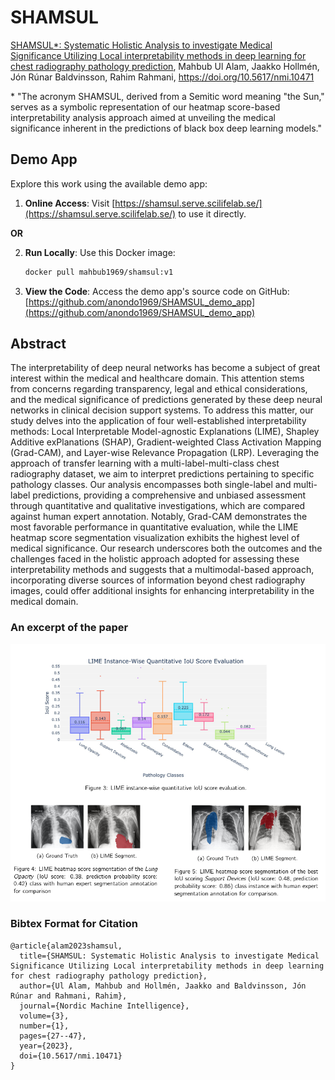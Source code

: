 # SHAMSUL

[SHAMSUL\*: Systematic Holistic Analysis to investigate Medical Significance Utilizing Local interpretability methods in deep learning for chest radiography pathology prediction](https://journals.uio.no/NMI/article/view/10471), Mahbub Ul Alam, Jaakko Hollmén, Jón Rúnar Baldvinsson, Rahim Rahmani, https://doi.org/10.5617/nmi.10471

\* "The acronym SHAMSUL, derived from a Semitic word meaning "the Sun," serves as a symbolic representation of our heatmap score-based interpretability analysis approach aimed at unveiling the medical significance inherent in the predictions of black box deep learning models."

## Demo App  

Explore this work using the available demo app:  

1. **Online Access**: Visit [https://shamsul.serve.scilifelab.se/](https://shamsul.serve.scilifelab.se/) to use it directly.  

**OR**  

2. **Run Locally**: Use this Docker image:  
   ```bash
   docker pull mahbub1969/shamsul:v1
   ```  

3. **View the Code**: Access the demo app's source code on GitHub:  
   [https://github.com/anondo1969/SHAMSUL_demo_app](https://github.com/anondo1969/SHAMSUL_demo_app)  

## Abstract

The interpretability of deep neural networks has become a subject of great interest within the medical and healthcare domain. This attention stems from concerns regarding transparency, legal and ethical considerations, and the medical significance of predictions generated by these deep neural networks in clinical decision support systems. To address this matter, our study delves into the application of four well-established interpretability methods: Local Interpretable Model-agnostic Explanations (LIME), Shapley Additive exPlanations (SHAP), Gradient-weighted Class Activation Mapping (Grad-CAM), and Layer-wise Relevance Propagation (LRP). Leveraging the approach of transfer learning with a multi-label-multi-class chest radiography dataset, we aim to interpret predictions pertaining to specific pathology classes. Our analysis encompasses both single-label and multi-label predictions, providing a comprehensive and unbiased assessment through quantitative and qualitative investigations, which are compared against human expert annotation. Notably, Grad-CAM demonstrates the most favorable performance in quantitative evaluation, while the LIME heatmap score segmentation visualization exhibits the highest level of medical significance. Our research underscores both the outcomes and the challenges faced in the holistic approach adopted for assessing these interpretability methods and suggests that a multimodal-based approach, incorporating diverse sources of information beyond chest radiography images, could offer additional insights for enhancing interpretability in the medical domain.

### An excerpt of the paper

![An excerpt of the paper](https://raw.githubusercontent.com/anondo1969/SHAMSUL/main/codes/excerpt.png)

### Bibtex Format for Citation

```
@article{alam2023shamsul,
  title={SHAMSUL: Systematic Holistic Analysis to investigate Medical Significance Utilizing Local interpretability methods in deep learning for chest radiography pathology prediction},
  author={Ul Alam, Mahbub and Hollmén, Jaakko and Baldvinsson, Jón Rúnar and Rahmani, Rahim},
  journal={Nordic Machine Intelligence},
  volume={3},
  number={1},
  pages={27--47},
  year={2023},
  doi={10.5617/nmi.10471}
}
```
